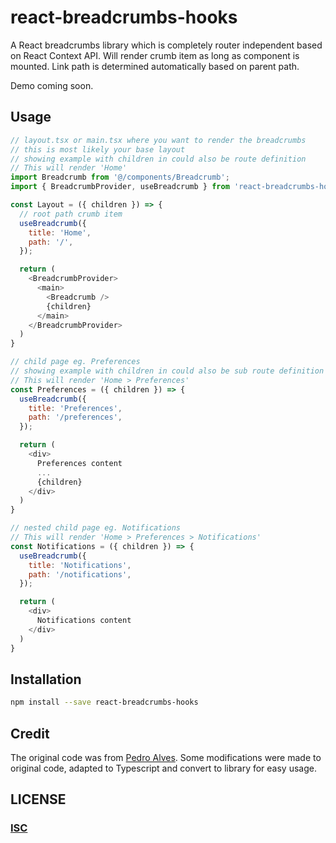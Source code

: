 # react-breadcrumbs-hooks

A React breadcrumbs library which is completely router independent based on React Context API. Will render crumb item as long as component is mounted. Link path is determined automatically based on parent path.

Demo coming soon.

## Usage

```js
// layout.tsx or main.tsx where you want to render the breadcrumbs
// this is most likely your base layout
// showing example with children in could also be route definition
// This will render 'Home'
import Breadcrumb from '@/components/Breadcrumb';
import { BreadcrumbProvider, useBreadcrumb } from 'react-breadcrumbs-hooks';

const Layout = ({ children }) => {
  // root path crumb item
  useBreadcrumb({
    title: 'Home',
    path: '/',
  });

  return (
    <BreadcrumbProvider>
      <main>
        <Breadcrumb />
        {children}
      </main>
    </BreadcrumbProvider>
  )
}

// child page eg. Preferences
// showing example with children in could also be sub route definition
// This will render 'Home > Preferences'
const Preferences = ({ children }) => {
  useBreadcrumb({
    title: 'Preferences',
    path: '/preferences',
  });

  return (
    <div>
      Preferences content
      ...
      {children}
    </div>
  )
}

// nested child page eg. Notifications
// This will render 'Home > Preferences > Notifications'
const Notifications = ({ children }) => {
  useBreadcrumb({
    title: 'Notifications',
    path: '/notifications',
  });

  return (
    <div>
      Notifications content
    </div>
  )
}
```

## Installation

``` sh
npm install --save react-breadcrumbs-hooks
```

## Credit

The original code was from [Pedro Alves](https://codesandbox.io/s/react-breadcrumb-hooks-4qch8). Some modifications were made to original code, adapted to Typescript and convert to library for easy usage.

## LICENSE

### [ISC](./LICENSE.md)

